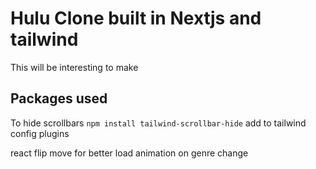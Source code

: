 # Hulu Clone built in Nextjs and tailwind

This will be interesting to make

## Packages used

To hide scrollbars
`npm install tailwind-scrollbar-hide`
add to tailwind config plugins

react flip move
for better load animation on genre change
